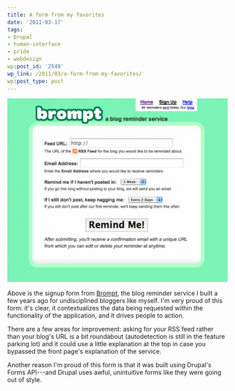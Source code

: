 ```yaml
---
title: A form from my favorites
date: '2011-03-17'
tags:
- Drupal
- human-interface
- pride
- webdesign
wp:post_id: '2549'
wp_link: /2011/03/a-form-from-my-favorites/
wp:post_type: post
---
```


![](2011-03-17-A-form-from-my-favorites/brompt-signup-600x501.png "brompt-signup")

Above is the signup form from [Brompt](http://brompt.com), the blog reminder service I built a few years ago for undisciplined bloggers like myself. I'm very proud of this form: it's clear, it contextualizes the data being requested within the functionality of the application, and it drives people to action.

There are a few areas for improvement: asking for your RSS feed rather than your blog's URL is a bit roundabout (autodetection is still in the feature parking lot) and it could use a little explanation at the top in case you bypassed the front page's explanation of the service.

Another reason I'm proud of this form is that it was built using Drupal's Forms API---and Drupal uses awful, unintuitive forms like they were going out of style.
